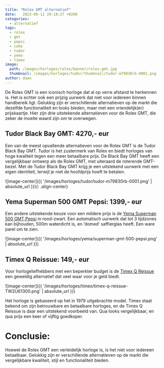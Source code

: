 ```yaml
---
title: "Rolex GMT alternatief"
date:   2023-06-11 20:18:27 +0200
categories:
  - alternatief
tags:
  - rolex
  - gmt
  - pepsi
  - coke
  - tudor
  - yema
  - timex
image: 
  path: /images/horloges/rolex/banner/rolex-gmt.jpg
  thumbnail: /images/horloges/tudor/thumbnail/tudor-m79830rb-0001.png
author: daan
---
```

De Rolex GMT is een iconisch horloge dat al op verre afstand te herkennen is. Het is echter ook een prijzig uurwerk dat niet voor iedereen binnen handbereik ligt. Gelukkig zijn er verschillende alternatieven op de markt die dezelfde functionaliteit en looks bieden, maar met een vriendelijk(er) prijskaartje. Hier zijn drie uitstekende alternatieven voor de Rolex GMT, die zeker de moeite waard zijn om te overwegen.

## Tudor Black Bay GMT: 4270,- eur
Een van de meest opvallende alternatieven voor de Rolex GMT is de Tudor Black Bay GMT. Tudor is het zustermerk van Rolex en biedt horloges van hoge kwaliteit tegen een meer betaalbare prijs. De Black Bay GMT heeft een vergelijkbaar ontwerp als de Rolex GMT, met uiteraard de roterende GMT-bezel. Met de Tudor Black Bay GMT krijg je een uitstekend uurwerk met een eigen identiteit, terwijl je niet de hoofdprijs hoeft te betalen.

![image-center]({{ '/images/horloges/tudor/tudor-m79830rb-0001.png' | absolute_url }}){: .align-center}

## Yema Superman 500 GMT Pepsi: 1399,- eur
Een andere uitstekende keuze voor een mildere prijs is de [Yema Superman 500 GMT Pepsi](https://eu.yema.com/collections/superman-500-gmt/products/yema-superman-500-gmt-pepsi-ygmt22b39-ams) in rood-zwart. Een automatisch uurwerk dat tot 3 tijdzones kan bijhouden, 500m waterdicht is, en ‘domed’ saffierglas heeft. Een ware parel om te zien.

![image-center]({{ '/images/horloges/yema/superman-gmt-500-pepsi.png' | absolute_url }})

## Timex Q Reissue: 149,- eur
Voor horlogeliefhebbers met een beperkter budget is de [Timex Q Reissue](https://www.timex.eu/q-timex-reissue-38mm-stainless-steel-bracelet-watch/Q-Timex-Reissue-38mm-Stainless-Steel-Bracelet-Watch.html) een geweldig alternatief dat veel waar voor je geld biedt. 

![image-center]({{ '/images/horloges/timex/timex-q-reissue-TW2U61300.png' | absolute_url }})

Het horloge is gebaseerd op het in 1979 uitgebrachte model. Timex staat bekend om zijn betrouwbare en betaalbare horloges, en de  Timex Q Reissue is daar een uitstekend voorbeeld van. Qua looks vergelijkbaar, en qua prijs een keer of vijftig goedkoper.

# Conclusie:
Hoewel de Rolex GMT een verleidelijk horloge is, is het niet voor iedereen betaalbaar. Gelukkig zijn er verschillende alternatieven op de markt die vergelijkbare kwaliteit, stijl en functionaliteit bieden.